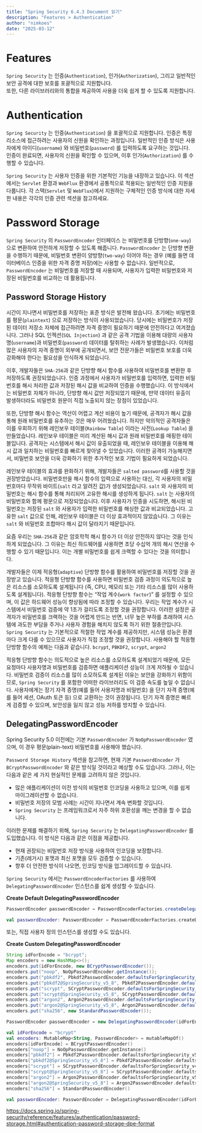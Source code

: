 ```yaml
---
title: "Spring Security 6.4.3 Document 읽기"
description: "Features > Authentication"
author: "nimkoes"
date: "2025-03-12"
---
```


# Features

`Spring Security` 는 인증(`Authentication`), 인가(`Authorization`), 그리고 일반적인 보안 공격에 대한 보호를 포괄적으로 지원합니다.  
또한, 다른 라이브러리와의 통합을 제공하여 사용을 더욱 쉽게 할 수 있도록 지원합니다.

# Authentication

`Spring Security` 는 인증(`Authentication`) 을 포괄적으로 지원합니다. 인증은 특정 리소스에 접근하려는 사용자의 신원을 확인하는 과정입니다.
일반적인 인증 방식은 사용자에게 아이디(`username`) 와 비밀번호(`password`) 를 입력하도록 요구하는 것입니다.
인증이 완료되면, 사용자의 신원을 확인할 수 있으며, 이후 인가(`Authorization`) 를 수행할 수 있습니다.

`Spring Security` 는 사용자 인증을 위한 기본적인 기능을 내장하고 있습니다. 이 섹션에서는 `Servlet` 환경과 `WebFlux` 환경에서 공통적으로 적용되는 일반적인 인증 지원을 다룹니다.
각 스택(`Servlet` 및 `WebFlux`)에서 지원하는 구체적인 인증 방식에 대한 자세한 내용은 각각의 인증 관련 섹션을 참고하세요.

# Password Storage

`Spring Security` 의 `PasswordEncoder` 인터페이스 는 비밀번호를 단방향(`one-way`)으로 변환하여 안전하게 저장할 수 있도록 해줍니다.
`PasswordEncoder` 는 단방향 변환을 수행하기 때문에, 비밀번호 변환이 양방향(`two-way`) 이어야 하는 경우 (예를 들면 데이터베이스 인증을 위한 자격 증명 저장)에는 사용할 수 없습니다.
일반적으로, `PasswordEncoder` 는 비밀번호를 저장할 때 사용되며, 사용자가 입력한 비밀번호와 저장된 비밀번호를 비교하는 데 활용됩니다.

## Password Storage History

시간이 지나면서 비밀번호를 저장하는 표준 방식은 발전해 왔습니다.
초기에는 비밀번호를 평문(`plaintext`) 으로 저장하는 방식이 사용되었습니다.
당시에는 비밀번호가 저장된 데이터 저장소 자체에 접근하려면 자격 증명이 필요하기 때문에 안전하다고 여겨졌습니다.
그러나 SQL 인젝션(`SQL Injection`) 과 같은 공격 기법을 이용해 대량의 사용자명(`username`)과 비밀번호(`password`) 데이터를 탈취하는 사례가 발생했습니다.
이처럼 많은 사용자의 자격 증명이 외부에 공개되면서, 보안 전문가들은 비밀번호 보호를 더욱 강화해야 한다는 필요성을 인식하게 되었습니다.

이후, 개발자들은 `SHA-256`과 같은 단방향 해시 함수를 사용하여 비밀번호를 변환한 후 저장하도록 권장되었습니다.
인증 과정에서 사용자가 비밀번호를 입력하면, 입력한 비밀번호를 해시 처리한 값과 저장된 해시 값을 비교하여 인증을 수행했습니다.
이 방식에서는 비밀번호 자체가 아니라, 단방향 해시 값만 저장되었기 때문에, 만약 데이터 유출이 발생하더라도 비밀번호 원문이 직접 노출되지 않는 장점이 있었습니다.

또한, 단방향 해시 함수는 역산이 어렵고 계산 비용이 높기 때문에, 공격자가 해시 값을 통해 원래 비밀번호를 유추하는 것은 매우 어려웠습니다.
하지만 악의적인 공격자들은 이를 우회하기 위해 레인보우 테이블(`Rainbow Table`) 이라는 사전(`Lookup Table`) 을 만들었습니다.
레인보우 테이블은 미리 계산된 해시 값과 원래 비밀번호를 매핑한 테이블입니다.
공격자는 시스템에서 해시 값이 유출되었을 때, 레인보우 테이블을 이용해 해시 값과 일치하는 비밀번호를 빠르게 찾아낼 수 있었습니다.
이러한 공격이 가능해지면서, 비밀번호 보안을 더욱 강화하기 위한 추가적인 보호 기법이 필요하게 되었습니다.

레인보우 테이블의 효과를 완화하기 위해, 개발자들은 `salted password`를 사용할 것을 권장받았습니다.
비밀번호만을 해시 함수의 입력으로 사용하는 대신, 각 사용자의 비밀번호마다 무작위 바이트(`salt` 라고 알려진 값)가 생성되었습니다.
`salt` 와 사용자의 비밀번호는 해시 함수를 통해 처리되어 고유한 해시를 생성하게 됩니다.
`salt` 는 사용자의 비밀번호와 함께 평문으로 저장되었습니다.
이후 사용자가 인증을 시도하면, 해시된 비밀번호는 저장된 `salt` 와 사용자가 입력한 비밀번호를 해싱한 값과 비교되었습니다.
고유한 `salt` 값으로 인해, 레인보우 테이블은 더 이상 효과적이지 않았습니다.
그 이유는 `salt` 와 비밀번호 조합마다 해시 값이 달라지기 때문입니다.

요즘 우리는 `SHA-256`과 같은 암호학적 해시 함수가 더 이상 안전하지 않다는 것을 인식하게 되었습니다.
그 이유는 최신 하드웨어를 사용하면 초당 수십억 개의 해시 연산을 수행할 수 있기 때문입니다.
이는 개별 비밀번호를 쉽게 크랙할 수 있다는 것을 의미합니다.

개발자들은 이제 적응형(`adaptive`) 단방향 함수를 활용하여 비밀번호를 저장할 것을 권장받고 있습니다.
적응형 단방향 함수를 사용하면 비밀번호 검증 과정이 의도적으로 높은 리소스를 소모하도록 설계됩니다 (즉, CPU, 메모리 또는 기타 리소스를 많이 사용하도록 설계됩니다).
적응형 단방향 함수는 “작업 계수(`work factor`)” 를 설정할 수 있으며, 이 값은 하드웨어 성능이 향상됨에 따라 조정할 수 있습니다.
우리는 작업 계수가 시스템에서 비밀번호 검증에 약 1초가 걸리도록 조정할 것을 권장합니다.
이러한 설정은 공격자가 비밀번호를 크랙하는 것을 어렵게 만드는 반면, 너무 높은 부하를 초래하여 시스템에 과도한 부담을 주거나 사용자 경험을 해치지 않도록 하기 위한 절충안입니다.
`Spring Security` 는 기본적으로 적절한 작업 계수를 제공하지만, 시스템 성능은 환경마다 크게 다를 수 있으므로 사용자가 직접 조정할 것을 권장합니다.
사용해야 할 적응형 단방향 함수의 예제는 다음과 같습니다. `bcrypt`, `PBKDF2`, `scrypt`, `argon2`

적응형 단방향 함수는 의도적으로 높은 리소스를 소모하도록 설계되었기 때문에, 모든 요청마다 사용자명과 비밀번호를 검증하면 애플리케이션 성능이 크게 저하될 수 있습니다.
비밀번호 검증이 리소스를 많이 소모하도록 설계된 이유는 보안을 강화하기 위함이므로, `Spring Security` 를 포함한 어떠한 라이브러리도 이 검증 속도를 높일 수 없습니다.
사용자에게는 장기 자격 증명(예를 들어 사용자명과 비밀번호) 을 단기 자격 증명(예를 들어 세션, OAuth 토큰 등) 으로 교환하는 것이 권장됩니다.
단기 자격 증명은 빠르게 검증할 수 있으며, 보안성을 잃지 않고 성능 저하를 방지할 수 있습니다.

## DelegatingPasswordEncoder

Spring Security 5.0 이전에는 기본 `PasswordEncoder` 가 `NoOpPasswordEncoder` 였으며, 이 경우 평문(plain-text) 비밀번호를 사용해야 했습니다.

`Password Storage History` 섹션을 참고하면, 현재 기본 `PasswordEncoder` 가 `BCryptPasswordEncoder` 와 같은 방식일 것이라고 예상할 수도 있습니다.
그러나, 이는 다음과 같은 세 가지 현실적인 문제를 고려하지 않은 것입니다.

- 많은 애플리케이션이 이전 방식의 비밀번호 인코딩을 사용하고 있으며, 이를 쉽게 마이그레이션할 수 없습니다.
- 비밀번호 저장의 모범 사례는 시간이 지나면서 계속 변화할 것입니다.
- `Spring Security` 는 프레임워크로서 자주 하위 호환성을 깨는 변경을 할 수 없습니다.

이러한 문제를 해결하기 위해, `Spring Security` 는 `DelegatingPasswordEncoder` 를 도입했습니다. 이 방식은 다음과 같은 이점을 제공합니다.

- 현재 권장되는 비밀번호 저장 방식을 사용하여 인코딩을 보장합니다.
- 기존(레거시) 포맷과 최신 포맷을 모두 검증할 수 있습니다.
- 향후 더 안전한 방식이 나오면, 인코딩 방식을 업그레이드할 수 있습니다.

`Spring Security` 에서는 `PasswordEncoderFactories` 를 사용하여 `DelegatingPasswordEncoder` 인스턴스를 쉽게 생성할 수 있습니다.

**Create Default DelegatingPasswordEncoder**

```java
PasswordEncoder passwordEncoder = PasswordEncoderFactories.createDelegatingPasswordEncoder();
```

```kotlin
val passwordEncoder: PasswordEncoder = PasswordEncoderFactories.createDelegatingPasswordEncoder()
```

또는, 직접 사용자 정의 인스턴스를 생성할 수도 있습니다.

**Create Custom DelegatingPasswordEncoder**


```java
String idForEncode = "bcrypt";
Map encoders = new HashMap<>();
encoders.put(idForEncode, new BCryptPasswordEncoder());
encoders.put("noop", NoOpPasswordEncoder.getInstance());
encoders.put("pbkdf2", Pbkdf2PasswordEncoder.defaultsForSpringSecurity_v5_5());
encoders.put("pbkdf2@SpringSecurity_v5_8", Pbkdf2PasswordEncoder.defaultsForSpringSecurity_v5_8());
encoders.put("scrypt", SCryptPasswordEncoder.defaultsForSpringSecurity_v4_1());
encoders.put("scrypt@SpringSecurity_v5_8", SCryptPasswordEncoder.defaultsForSpringSecurity_v5_8());
encoders.put("argon2", Argon2PasswordEncoder.defaultsForSpringSecurity_v5_2());
encoders.put("argon2@SpringSecurity_v5_8", Argon2PasswordEncoder.defaultsForSpringSecurity_v5_8());
encoders.put("sha256", new StandardPasswordEncoder());

PasswordEncoder passwordEncoder = new DelegatingPasswordEncoder(idForEncode, encoders);
```

```kotlin
val idForEncode = "bcrypt"
val encoders: MutableMap<String, PasswordEncoder> = mutableMapOf()
encoders[idForEncode] = BCryptPasswordEncoder()
encoders["noop"] = NoOpPasswordEncoder.getInstance()
encoders["pbkdf2"] = Pbkdf2PasswordEncoder.defaultsForSpringSecurity_v5_5()
encoders["pbkdf2@SpringSecurity_v5_8"] = Pbkdf2PasswordEncoder.defaultsForSpringSecurity_v5_8()
encoders["scrypt"] = SCryptPasswordEncoder.defaultsForSpringSecurity_v4_1()
encoders["scrypt@SpringSecurity_v5_8"] = SCryptPasswordEncoder.defaultsForSpringSecurity_v5_8()
encoders["argon2"] = Argon2PasswordEncoder.defaultsForSpringSecurity_v5_2()
encoders["argon2@SpringSecurity_v5_8"] = Argon2PasswordEncoder.defaultsForSpringSecurity_v5_8()
encoders["sha256"] = StandardPasswordEncoder()

val passwordEncoder: PasswordEncoder = DelegatingPasswordEncoder(idForEncode, encoders)
```


https://docs.spring.io/spring-security/reference/features/authentication/password-storage.html#authentication-password-storage-dpe-format

